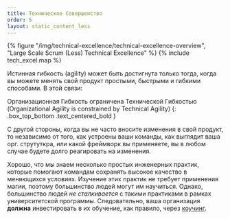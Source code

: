 ```yaml
---
title: Техническое Совершенство
order: 5
layout: static_content_less
---
```


<div>
  {% figure "/img/technical-excellence/technical-excellence-overview", "Large Scale Scrum (Less) Technical Excellence" %}
  {% include tech_excel.map %}
</div>

Истинная гибкость (agility) может быть достигнута только тогда, когда вы можете менять свой продукт простыми, быстрыми и
гибкими способами. В этой связи:

Организационная Гибкость ограничена Технической Гибкостью
(Organizational Agility is constrained by Technical Agility)
{: .box_top_bottom .text_centered_bold }

С другой стороны, когда вы не часто вносите изменения в свой продукт, то независимо от того, как устроены ваши команды,
как выглядит ваша орг. струтуткра, или какой фреймворк вы применяете, вы в любом случае будете долго реагировать на изменения.

Хорошо, что мы знаем несколько простых инженерных практик, которые помогают командам сохранять высокое качество в
меняющихся условиях. Изучение этих практик не требует применения магии, поэтому большинство людей могут им научиться. 
Однако, большинство людей *не сталкивается* с такими практиками в рамках университетской программы. Следовательно, ваша организация **должна** инвестировать в их обучение, как правило, через [коучинг](../adoption/coaching.html).
